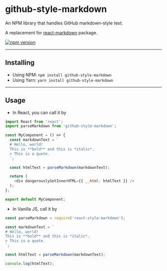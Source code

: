 # github-style-markdown
An NPM library that handles GitHub markdown-style text.

A replacement for [react-markdown](https://github.com/remarkjs/react-markdown) package.

[![npm version](https://badge.fury.io/js/github-style-markdown.svg)](https://badge.fury.io/js/github-style-markdown)

---

## Installing

- Using NPM: ```npm install github-style-markdown```
- Using Yarn: ```yarn install github-style-markdown```

---

## Usage

- In React, you can call it by
```javascript
import React from 'react';
import parseMarkdown from 'github-style-markdown';

const MyComponent = () => {
  const markdownText = `
  # Hello, world!
  This is **bold** and this is *italic*.
  > This is a quote.
  `;

  const htmlText = parseMarkdown(markdownText);

  return (
    <div dangerouslySetInnerHTML={{ __html: htmlText }} />
  );
};

export default MyComponent;
```

- In Vanilla JS, call it by
```javascript
const parseMarkdown = require('react-style-markdown');

const markdownText = `
# Hello, world!
This is **bold** and this is *italic*.
> This is a quote.
`;

const htmlText = parseMarkdown(markdownText);

console.log(htmlText);

```
